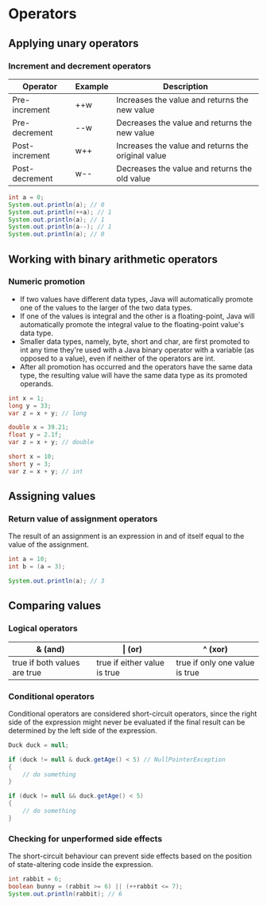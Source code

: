 # Operators

## Applying unary operators

### Increment and decrement operators

| Operator | Example | Description |
| - | - | - |
| Pre-increment | ++w | Increases the value and returns the new value |
| Pre-decrement | --w | Decreases the value and returns the new value |
| Post-increment | w++ | Increases the value and returns the original value |
| Post-decrement | w-- | Decreases the value and returns the old value |

```java
int a = 0;
System.out.println(a); // 0
System.out.println(++a); // 1
System.out.println(a); // 1
System.out.println(a--); // 1
System.out.println(a); // 0
```

## Working with binary arithmetic operators

### Numeric promotion

- If two values have different data types, Java will automatically promote one of the values to the larger of the two data types.
- If one of the values is integral and the other is a floating-point, Java will automatically promote the integral value to the floating-point value's data type.
- Smaller data types, namely, byte, short and char, are first promoted to int any time they're used with a Java binary operator with a variable (as opposed to a value), even if neither of the operators are int.
- After all promotion has occurred and the operators have the same data type, the resulting value will have the same data type as its promoted operands.

```java
int x = 1;
long y = 33;
var z = x + y; // long
```

```java
double x = 39.21;
float y = 2.1f;
var z = x + y; // double
```

```java
short x = 10;
short y = 3;
var z = x + y; // int
```

## Assigning values

### Return value of assignment operators

The result of an assignment is an expression in and of itself equal to the value of the assignment.

```java
int a = 10;
int b = (a = 3);

System.out.println(a); // 3
```

## Comparing values

### Logical operators

| & (and) | \| (or) | ^ (xor) |
| - | - | - |
| true if both values are true | true if either value is true | true if only one value is true |

### Conditional operators

Conditional operators are considered short-circuit operators, since the right side of the expression might never be evaluated if the final result can be determined by the left side of the expression.

```java
Duck duck = null;

if (duck != null & duck.getAge() < 5) // NullPointerException
{
    // do something
}

if (duck != null && duck.getAge() < 5)
{
    // do something
}
```

### Checking for unperformed side effects

The short-circuit behaviour can prevent side effects based on the position of state-altering code inside the expression.

```java
int rabbit = 6;
boolean bunny = (rabbit >= 6) || (++rabbit <= 7);
System.out.println(rabbit); // 6
```
